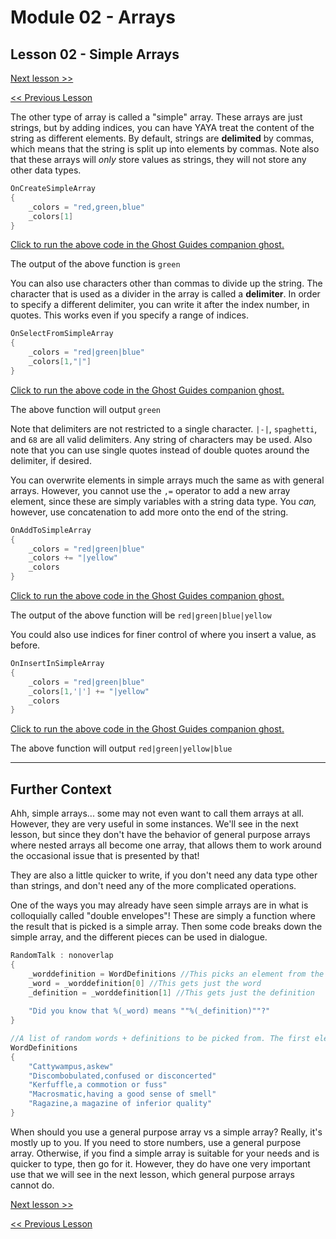 # Module 02 - Arrays

## Lesson 02 - Simple Arrays

[Next lesson >>](../module_02_arrays/03_multidimensional_arrays.md)

[<< Previous Lesson](../module_02_arrays/01_general_purpose_arrays_pt_2.md)

The other type of array is called a "simple" array. These arrays are just strings, but by adding indices, you can have YAYA treat the content of the string as different elements. By default, strings are **delimited** by commas, which means that the string is split up into elements by commas. Note also that these arrays will *only* store values as strings, they will not store any other data types.

```c
OnCreateSimpleArray
{
	_colors = "red,green,blue"
	_colors[1]
}
```

[Click to run the above code in the Ghost Guides companion ghost.](https://zichqec.github.io/YAYA_Fundamentals/jump.html?url=x-ukagaka-link%3Atype%3Devent%26ghost%3DGhost%20Guides%26info%3DOnExample.M2.L2.CreateSimpleArray)

The output of the above function is `green`

You can also use characters other than commas to divide up the string. The character that is used as a divider in the array is called a **delimiter**. In order to specify a different delimiter, you can write it after the index number, in quotes. This works even if you specify a range of indices.

```c
OnSelectFromSimpleArray
{
	_colors = "red|green|blue"
	_colors[1,"|"]
}
```

[Click to run the above code in the Ghost Guides companion ghost.](https://zichqec.github.io/YAYA_Fundamentals/jump.html?url=x-ukagaka-link%3Atype%3Devent%26ghost%3DGhost%20Guides%26info%3DOnExample.M2.L2.SelectFromSimpleArray)

The above function will output `green`

Note that delimiters are not restricted to a single character. `|-|`, `spaghetti`, and `68` are all valid delimiters. Any string of characters may be used. Also note that you can use single quotes instead of double quotes around the delimiter, if desired.

You can overwrite elements in simple arrays much the same as with general arrays. However, you cannot use the `,=` operator to add a new array element, since these are simply variables with a string data type. You *can,* however, use concatenation to add more onto the end of the string.

```c
OnAddToSimpleArray
{
	_colors = "red|green|blue"
	_colors += "|yellow"
	_colors
}
```

[Click to run the above code in the Ghost Guides companion ghost.](https://zichqec.github.io/YAYA_Fundamentals/jump.html?url=x-ukagaka-link%3Atype%3Devent%26ghost%3DGhost%20Guides%26info%3DOnExample.M2.L2.AddToSimpleArray)

The output of the above function will be `red|green|blue|yellow`

You could also use indices for finer control of where you insert a value, as before.

```c
OnInsertInSimpleArray
{
	_colors = "red|green|blue"
	_colors[1,'|'] += "|yellow"
	_colors
}
```

[Click to run the above code in the Ghost Guides companion ghost.](https://zichqec.github.io/YAYA_Fundamentals/jump.html?url=x-ukagaka-link%3Atype%3Devent%26ghost%3DGhost%20Guides%26info%3DOnExample.M2.L2.InsertInSimpleArray)

The above function will output `red|green|yellow|blue`

---

## Further Context

Ahh, simple arrays... some may not even want to call them arrays at all. However, they are very useful in some instances. We'll see in the next lesson, but since they don't have the behavior of general purpose arrays where nested arrays all become one array, that allows them to work around the occasional issue that is presented by that!

They are also a little quicker to write, if you don't need any data type other than strings, and don't need any of the more complicated operations.

One of the ways you may already have seen simple arrays are in what is colloquially called "double envelopes"! These are simply a function where the result that is picked is a simple array. Then some code breaks down the simple array, and the different pieces can be used in dialogue.

```c
RandomTalk : nonoverlap
{
	_worddefinition = WordDefinitions //This picks an element from the array and stores it in _worddefinition
	_word = _worddefinition[0] //This gets just the word
	_definition = _worddefinition[1] //This gets just the definition
	
	"Did you know that %(_word) means ""%(_definition)""?"
}

//A list of random words + definitions to be picked from. The first element of each is the word, and the second element of each is the definition for that word.
WordDefinitions
{
	"Cattywampus,askew"
	"Discombobulated,confused or disconcerted"
	"Kerfuffle,a commotion or fuss"
	"Macrosmatic,having a good sense of smell"
	"Ragazine,a magazine of inferior quality"
}
```

When should you use a general purpose array vs a simple array? Really, it's mostly up to you. If you need to store numbers, use a general purpose array. Otherwise, if you find a simple array is suitable for your needs and is quicker to type, then go for it. However, they do have one very important use that we will see in the next lesson, which general purpose arrays cannot do.


[Next lesson >>](../module_02_arrays/03_multidimensional_arrays.md)

[<< Previous Lesson](../module_02_arrays/01_general_purpose_arrays_pt_2.md)
